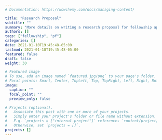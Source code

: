 ```yaml
---
# Documentation: https://wowchemy.com/docs/managing-content/

title: "Research Proposal"
subtitle: ""
summary: "More details on writing a research proposal for fellowship applications (as an undergrad). COMING SOON."
authors: []
tags: ["fellowship", "pf"]
categories: []
date: 2021-01-10T19:45:48-05:00
lastmod: 2021-01-10T19:45:48-05:00
featured: false
draft: false
weight: 30

# Featured image
# To use, add an image named `featured.jpg/png` to your page's folder.
# Focal points: Smart, Center, TopLeft, Top, TopRight, Left, Right, BottomLeft, Bottom, BottomRight.
image:
  caption: ""
  focal_point: ""
  preview_only: false

# Projects (optional).
#   Associate this post with one or more of your projects.
#   Simply enter your project's folder or file name without extension.
#   E.g. `projects = ["internal-project"]` references `content/project/deep-learning/index.md`.
#   Otherwise, set `projects = []`.
projects: []
---
```

